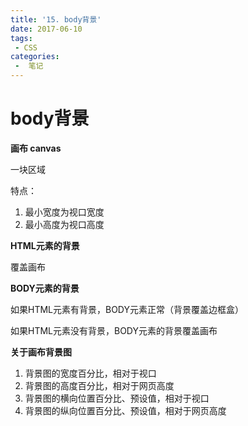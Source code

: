 ```yaml
---
title: '15. body背景'
date: 2017-06-10
tags:
 - CSS
categories:
 -  笔记
---
```


# body背景

**画布 canvas**

一块区域

特点：

1. 最小宽度为视口宽度
2. 最小高度为视口高度

**HTML元素的背景**

覆盖画布

**BODY元素的背景**

如果HTML元素有背景，BODY元素正常（背景覆盖边框盒）

如果HTML元素没有背景，BODY元素的背景覆盖画布

**关于画布背景图**

1. 背景图的宽度百分比，相对于视口
2. 背景图的高度百分比，相对于网页高度
3. 背景图的横向位置百分比、预设值，相对于视口
4. 背景图的纵向位置百分比、预设值，相对于网页高度

